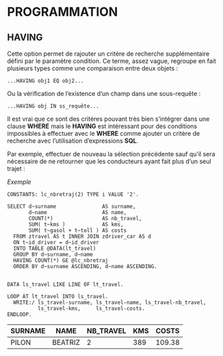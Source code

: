 # **PROGRAMMATION**

## **HAVING**

Cette option permet de rajouter un critère de recherche supplémentaire défini par le paramètre condition. Ce terme, assez vague, regroupe en fait plusieurs types comme une comparaison entre deux objets :

```ABAP
...HAVING obj1 EQ obj2...
```

Ou la vérification de l’existence d’un champ dans une sous-requête :

```ABAP
...HAVING obj IN ss_requête...
```

Il est vrai que ce sont des critères pouvant très bien s’intégrer dans une clause **WHERE** mais le **HAVING** est intéressant pour des conditions impossibles à effectuer avec le **WHERE** comme ajouter un critère de recherche avec l’utilisation d’expressions **SQL**.

Par exemple, effectuer de nouveau la sélection précédente sauf qu’il sera nécessaire de ne retourner que les conducteurs ayant fait plus d’un seul trajet :

_Exemple_

```ABAP
CONSTANTS: lc_nbretraj(2) TYPE i VALUE '2'.

SELECT d~surname               AS surname,
       d~name                  AS name,
       COUNT(*)                AS nb_travel,
       SUM( t~kms )            AS kms,
       SUM( t~gasol + t~toll ) AS costs
  FROM ztravel AS t INNER JOIN zdriver_car AS d
  ON t~id_driver = d~id_driver
  INTO TABLE @DATA(lt_travel)
  GROUP BY d~surname, d~name
  HAVING COUNT(*) GE @lc_nbretraj
  ORDER BY d~surname ASCENDING, d~name ASCENDING.


DATA ls_travel LIKE LINE OF lt_travel.

LOOP AT lt_travel INTO ls_travel.
  WRITE:/ ls_travel-surname, ls_travel-name, ls_travel-nb_travel,
          ls_travel-kms,     ls_travel-costs.
ENDLOOP.
```

| **SURNAME** | **NAME** | **NB_TRAVEL** | **KMS** | **COSTS** |
| ----------- | -------- | ------------- | ------- | --------- |
| PILON       | BEATRIZ  | 2             | 389     | 109.38    |
